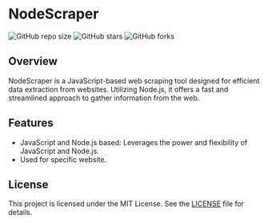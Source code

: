 # NodeScraper

![GitHub repo size](https://img.shields.io/github/repo-size/SeanLangre/nodescraper)
![GitHub stars](https://img.shields.io/github/stars/SeanLangre/nodescraper?style=social)
![GitHub forks](https://img.shields.io/github/forks/SeanLangre/nodescraper?style=social)

## Overview
NodeScraper is a JavaScript-based web scraping tool designed for efficient data extraction from websites. Utilizing Node.js, it offers a fast and streamlined approach to gather information from the web.

## Features
- JavaScript and Node.js based: Leverages the power and flexibility of JavaScript and Node.js.
- Used for specific website.

## License
This project is licensed under the MIT License. See the [LICENSE](LICENSE) file for details.
